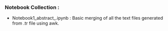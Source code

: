 ### Notebook Collection :
+ Notebook1_abstract_.ipynb : Basic merging of all the text files generated from .tr file using awk.
